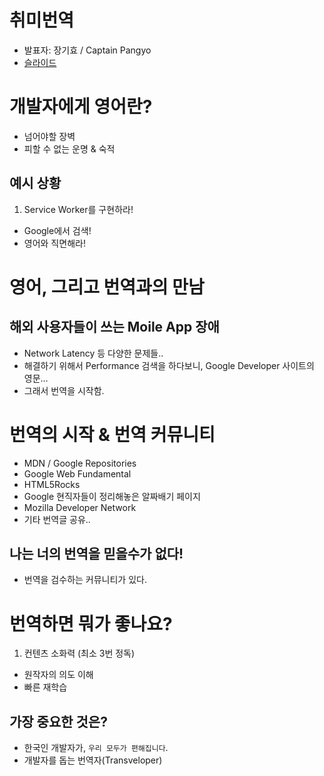 # 취미번역
- 발표자: 장기효 / Captain Pangyo
- [슬라이드](http://www.slideshare.net/GihyoJoshuaJang/gdg-lightening-talk-1-66493746)

# 개발자에게 영어란?
- 넘어야할 장벽
- 피할 수 없는 운명 & 숙적

## 예시 상황
1. Service Worker를 구현하라!
- Google에서 검색!
- 영어와 직면해라!

# 영어, 그리고 번역과의 만남

## 해외 사용자들이 쓰는 Moile App 장애
- Network Latency 등 다양한 문제들..
- 해결하기 위해서 Performance 검색을 하다보니, Google Developer 사이트의 영문...
- 그래서 번역을 시작함.

# 번역의 시작 & 번역 커뮤니티
- MDN / Google Repositories
- Google Web Fundamental
- HTML5Rocks
 - Google 현직자들이 정리해놓은 알짜배기 페이지
- Mozilla Developer Network
- 기타 번역글 공유..

## 나는 너의 번역을 믿을수가 없다!
- 번역을 검수하는 커뮤니티가 있다.

# 번역하면 뭐가 좋나요?
1. 컨텐츠 소화력 (최소 3번 정독)
- 원작자의 의도 이해
- 빠른 재학습

## 가장 중요한 것은?
- 한국인 개발자가, `우리 모두가 편해집니다`.
- 개발자를 돕는 번역자(Transveloper)
